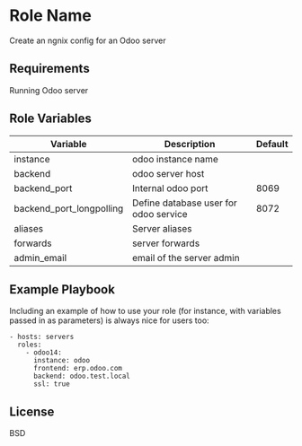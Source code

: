 Role Name
=========

Create an ngnix config for an Odoo server


Requirements
------------

Running Odoo server


Role Variables
--------------

| Variable                 | Description                                     | Default  |
|--------------------------|-------------------------------------------------|----------|
| instance                 | odoo instance name                              |          |
| backend                  | odoo server host                                |          |
| backend_port             | Internal odoo port                              | 8069     |
| backend_port_longpolling | Define database user for odoo service           | 8072     |
| aliases                  | Server aliases                                  |          |
| forwards                 | server forwards                                 |          |
| admin_email              | email of the server admin                       |          |


Example Playbook
----------------

Including an example of how to use your role (for instance, with variables passed in as parameters) is always nice for users too:

    - hosts: servers
      roles:
        - odoo14: 
          instance: odoo
          frontend: erp.odoo.com
          backend: odoo.test.local
          ssl: true

          

License
-------

BSD


